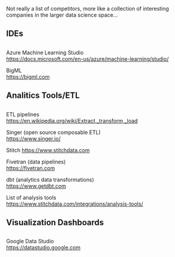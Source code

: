 
Not really a list of competitors, more like a collection of interesting companies in the larger data science space...  

##
## IDEs
##

Azure Machine Learning Studio  
https://docs.microsoft.com/en-us/azure/machine-learning/studio/

BigML  
https://bigml.com

##
## Analitics Tools/ETL
##

ETL pipelines  
https://en.wikipedia.org/wiki/Extract,_transform,_load

Singer (open source composable ETL)  
https://www.singer.io/

Stitch
https://www.stitchdata.com

Fivetran (data pipelines)  
https://fivetran.com

dbt (analytics data transformations)  
https://www.getdbt.com

List of analysis tools  
https://www.stitchdata.com/integrations/analysis-tools/

##
## Visualization Dashboards
##

Google Data Studio  
https://datastudio.google.com
